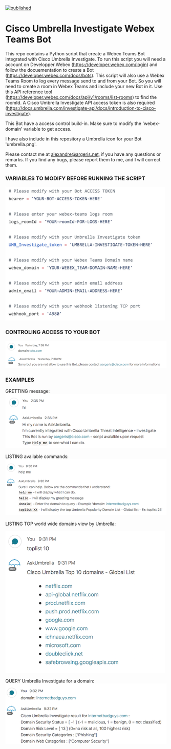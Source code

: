 [![published](https://static.production.devnetcloud.com/codeexchange/assets/images/devnet-published.svg)](https://developer.cisco.com/codeexchange/github/repo/tekgourou/Cisco-FMC-API-user-context)
         
# Cisco Umbrella Investigate Webex Teams Bot
  
This repo contains a Python script that create a Webex Teams Bot integrated with Cisco Umbrella Investigate. To run this script you will need a account on Developper.Webex (https://developer.webex.com/login) and follow the docuementation to create a Bot (https://developer.webex.com/docs/bots). This script will also use a Webex Teams Room to log every message send to and from your Bot. So you will need to create a room in Webex Teams and include your new Bot in it. Use this API reference tool (https://developer.webex.com/docs/api/v1/rooms/list-rooms) to find the roomId. A Cisco Umbrella Investigate API access token is also required (https://docs.umbrella.com/investigate-api/docs/introduction-to-cisco-investigate).

This Bot have a access control build-in. Make sure to modify the 'webex-domain' variable to get access.

I have also include in this repository a Umbrella icon for your Bot 'umbrella.png'.

Please contact me at alexandre@argeris.net, if you have any questions or remarks. If you find any bugs, please report them to me, and I will correct them. 
  
### VARIABLES TO MODIFY BEFORE RUNNING THE SCRIPT
  
![image](./variables.png)

### CONTROLING ACCESS TO YOUR BOT
![image](./domain-restriction.png)

### EXAMPLES
GRETTING message:
![image](./hi-cmd.png)

LISTING available commands:
![image](./helpme-cmd.png)

LISTING TOP world wide domains view by Umbrella:

![image](./toplist-cmd.png)

QUERY Umbrella Investigate for a domain:
![image](./domain-cmd.png)

